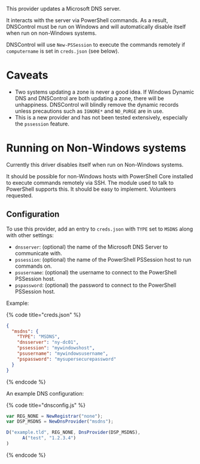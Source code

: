 This provider updates a Microsoft DNS server.

It interacts with the server via PowerShell commands. As a result, DNSControl
must be run on Windows and will automatically disable itself when run on
non-Windows systems.

DNSControl will use `New-PSSession` to execute the commands remotely if
`computername` is set in `creds.json` (see below).

# Caveats

* Two systems updating a zone is never a good idea. If Windows Dynamic
  DNS and DNSControl are both updating a zone, there will be
  unhappiness.  DNSControl will blindly remove the dynamic records
  unless precautions such as `IGNORE*` and `NO_PURGE` are in use.
* This is a new provider and has not been tested extensively,
  especially the `pssession` feature.

# Running on Non-Windows systems

Currently this driver disables itself when run on Non-Windows systems.

It should be possible for non-Windows hosts with PowerShell Core installed to
execute commands remotely via SSH. The module used to talk to PowerShell
supports this. It should be easy to implement. Volunteers requested.

## Configuration

To use this provider, add an entry to `creds.json` with `TYPE` set to `MSDNS`
along with other settings:

* `dnsserver`: (optional) the name of the Microsoft DNS Server to communicate with.
* `pssession`: (optional) the name of the PowerShell PSSession host to run commands on.
* `psusername`: (optional) the username to connect to the PowerShell PSSession host.
* `pspassword`: (optional) the password to connect to the PowerShell PSSession host.

Example:

{% code title="creds.json" %}
```json
{
  "msdns": {
    "TYPE": "MSDNS",
    "dnsserver": "ny-dc01",
    "pssession": "mywindowshost",
    "psusername": "mywindowsusername",
    "pspassword": "mysupersecurepassword"
  }
}
```
{% endcode %}

An example DNS configuration:

{% code title="dnsconfig.js" %}
```javascript
var REG_NONE = NewRegistrar("none");
var DSP_MSDNS = NewDnsProvider("msdns");

D("example.tld", REG_NONE, DnsProvider(DSP_MSDNS),
      A("test", "1.2.3.4")
)
```
{% endcode %}

